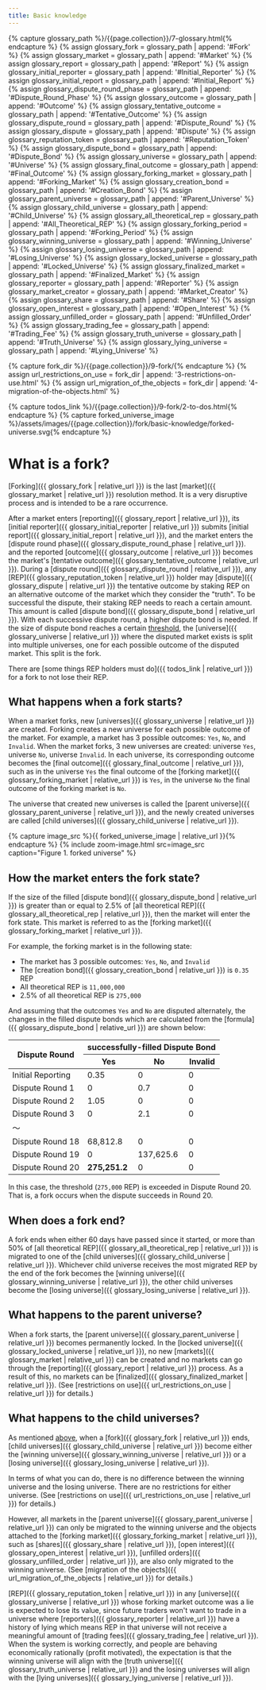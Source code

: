 ```yaml
---
title: Basic knowledge
---
```


{% capture glossary_path %}/{{page.collection}}/7-glossary.html{% endcapture %}
{% assign glossary_fork = glossary_path | append: '#Fork' %}
{% assign glossary_market = glossary_path | append: '#Market' %}
{% assign glossary_report = glossary_path | append: '#Report' %}
{% assign glossary_initial_reporter = glossary_path | append: '#Initial_Reporter' %}
{% assign glossary_initial_report = glossary_path | append: '#Initial_Report' %}
{% assign glossary_dispute_round_phase = glossary_path | append: '#Dispute_Round_Phase' %}
{% assign glossary_outcome = glossary_path | append: '#Outcome' %}
{% assign glossary_tentative_outcome = glossary_path | append: '#Tentative_Outcome' %}
{% assign glossary_dispute_round = glossary_path | append: '#Dispute_Round' %}
{% assign glossary_dispute = glossary_path | append: '#Dispute' %}
{% assign glossary_reputation_token = glossary_path | append: '#Reputation_Token' %}
{% assign glossary_dispute_bond = glossary_path | append: '#Dispute_Bond' %}
{% assign glossary_universe = glossary_path | append: '#Universe' %}
{% assign glossary_final_outcome = glossary_path | append: '#Final_Outcome' %}
{% assign glossary_forking_market = glossary_path | append: '#Forking_Market' %}
{% assign glossary_creation_bond = glossary_path | append: '#Creation_Bond' %}
{% assign glossary_parent_universe = glossary_path | append: '#Parent_Universe' %}
{% assign glossary_child_universe = glossary_path | append: '#Child_Universe' %}
{% assign glossary_all_theoretical_rep = glossary_path | append: '#All_Theoretical_REP' %}
{% assign glossary_forking_period = glossary_path | append: '#Forking_Period' %}
{% assign glossary_winning_universe = glossary_path | append: '#Winning_Universe' %}
{% assign glossary_losing_universe = glossary_path | append: '#Losing_Universe' %}
{% assign glossary_locked_universe = glossary_path | append: '#Locked_Universe' %}
{% assign glossary_finalized_market = glossary_path | append: '#Finalized_Market' %}
{% assign glossary_reporter = glossary_path | append: '#Reporter' %}
{% assign glossary_market_creator = glossary_path | append: '#Market_Creator' %}
{% assign glossary_share = glossary_path | append: '#Share' %}
{% assign glossary_open_interest = glossary_path | append: '#Open_Interest' %}
{% assign glossary_unfilled_order = glossary_path | append: '#Unfilled_Order' %}
{% assign glossary_trading_fee = glossary_path | append: '#Trading_Fee' %}
{% assign glossary_truth_universe = glossary_path | append: '#Truth_Universe' %}
{% assign glossary_lying_universe = glossary_path | append: '#Lying_Universe' %}

{% capture fork_dir %}/{{page.collection}}/9-fork/{% endcapture %}
{% assign url_restrictions_on_use = fork_dir | append: '3-restrictions-on-use.html' %}
{% assign url_migration_of_the_objects = fork_dir | append: '4-migration-of-the-objects.html' %}

{% capture todos_link %}/{{page.collection}}/9-fork/2-to-dos.html{% endcapture %}
{% capture forked_universe_image %}/assets/images/{{page.collection}}/fork/basic-knowledge/forked-universe.svg{% endcapture %}

# What is a fork?
[Forking]({{ glossary_fork | relative_url }}) is the last [market]({{ glossary_market | relative_url }}) resolution method. It is a very disruptive process and is intended to be a rare occurrence.

After a market enters [reporting]({{ glossary_report | relative_url }}), its [initial reporter]({{ glossary_initial_reporter | relative_url }}) submits [initial report]({{ glossary_initial_report | relative_url }}), and the market enters the [dispute round phase]({{ glossary_dispute_round_phase | relative_url }}). and the reported [outcome]({{ glossary_outcome | relative_url }}) becomes the market's [tentative outcome]({{ glossary_tentative_outcome | relative_url }}).
During a [dispute round]({{ glossary_dispute_round | relative_url }}), any [REP]({{ glossary_reputation_token | relative_url }}) holder may [dispute]({{ glossary_dispute | relative_url }}) the tentative outcome by staking REP on an alternative outcome of the market which they consider the "truth". To be successful the dispute, their staking REP needs to reach a certain amount. This amount is called [dispute bond]({{ glossary_dispute_bond | relative_url }}). With each successive dispute round, a higher dispute bond is needed. If the size of dispute bond reaches a certain [threshold](#how-the-market-enters-the-fork-state), the [universe]({{ glossary_universe | relative_url }}) where the disputed market exists is split into multiple universes, one for each possible outcome of the disputed market. This split is the fork.

There are [some things REP holders must do]({{ todos_link | relative_url }}) for a fork to not lose their REP.

## What happens when a fork starts?
When a market forks, new [universes]({{ glossary_universe | relative_url }}) are created. Forking creates a new universe for each possible outcome of the market. For example, a market has 3 possible outcomes: `Yes`, `No`, and `Invalid`. When the market forks, 3 new universes are created: universe `Yes`, universe `No`, universe `Invalid`. In each universe, its corresponding outcome becomes the [final outcome]({{ glossary_final_outcome | relative_url }}), such as in the universe `Yes` the final outcome of the [forking market]({{ glossary_forking_market | relative_url }}) is `Yes`, in the universe `No` the final outcome of the forking market is `No`.

The universe that created new universes is called the [parent universe]({{ glossary_parent_universe | relative_url }}), and the newly created universes are called [child universes]({{ glossary_child_universe | relative_url }}).

{% capture image_src %}{{ forked_universe_image | relative_url }}{% endcapture %}
{% include zoom-image.html src=image_src caption="Figure 1. forked universe" %}

## How the market enters the fork state?
If the size of the filled [dispute bond]({{ glossary_dispute_bond | relative_url }}) is greater than or equal to 2.5% of [all theoretical REP]({{ glossary_all_theoretical_rep | relative_url }}), then the market will enter the fork state. This market is referred to as the [forking market]({{ glossary_forking_market | relative_url }}).

For example, the forking market is in the following state:
 - The market has 3 possible outcomes: `Yes`, `No`, and `Invalid`
 - The [creation bond]({{ glossary_creation_bond | relative_url }}) is `0.35` REP
 - All theoretical REP is `11,000,000`
 - 2.5% of all theoretical REP is `275,000`

And assuming that the outcomes `Yes` and `No` are disputed alternately, the changes in the filled dispute bonds which are calculated from the [formula]({{ glossary_dispute_bond | relative_url }}) are shown below:
<table>
  <thead>
    <tr>
      <th rowspan="2" colspan="1" class="center">Dispute Round</th>
      <th rowspan="1" colspan="3" class="center">successfully-filled Dispute Bond</th>
    </tr>
    <tr>
      <th rowspan="1" colspan="1" class="center">Yes</th>
      <th rowspan="1" colspan="1" class="center">No</th>
      <th rowspan="1" colspan="1" class="center">Invalid</th>
    </tr>
  </thead>
  <tbody>
  <tr>
    <td class="center" >Initial Reporting</td>
    <td class="right" >0.35</td>
    <td class="right" >0</td>
    <td class="right" >0</td>
  </tr>
  <tr>
    <td class="center" >Dispute Round 1</td>
    <td class="right" >0</td>
    <td class="right" >0.7</td>
    <td class="right" >0</td>
  </tr>
  <tr>
    <td class="center" >Dispute Round 2</td>
    <td class="right" >1.05</td>
    <td class="right" >0</td>
    <td class="right" >0</td>
  </tr>
  <tr>
    <td class="center" >Dispute Round 3</td>
    <td class="right" >0</td>
    <td class="right" >2.1</td>
    <td class="right" >0</td>
  </tr>
  <tr>
    <td  rowspan="1" colspan="4" class="center" >〜</td>
  </tr>
  <tr>
    <td class="center" >Dispute Round 18</td>
    <td class="right" >68,812.8</td>
    <td class="right" >0</td>
    <td class="right" >0</td>
  </tr>
  <tr>
    <td class="center" >Dispute Round 19</td>
    <td class="right" >0</td>
    <td class="right" >137,625.6</td>
    <td class="right" >0</td>
  </tr>
  <tr>
    <td class="center" >Dispute Round 20</td>
    <td class="right" ><b>275,251.2</b></td>
    <td class="right" >0</td>
    <td class="right" >0</td>
  </tr>
  </tbody>
 </table>

In this case, the threshold (`275,000` REP) is exceeded in Dispute Round 20. That is, a fork occurs when the dispute succeeds in Round 20.

## When does a fork end?
A fork ends when either 60 days have passed since it started, or more than 50% of [all theoretical REP]({{ glossary_all_theoretical_rep | relative_url }}) is migrated to one of the [child universes]({{ glossary_child_universe | relative_url }}).  Whichever child universe receives the most migrated REP by the end of the fork becomes the [winning universe]({{ glossary_winning_universe | relative_url }}), the other child universes become the [losing universe]({{ glossary_losing_universe | relative_url }}).

## What happens to the parent universe?
When a fork starts, the [parent universe]({{ glossary_parent_universe | relative_url }}) becomes permanently locked. In the [locked universe]({{ glossary_locked_universe | relative_url }}), no new [markets]({{ glossary_market | relative_url }}) can be created and no markets can go through the [reporting]({{ glossary_report | relative_url }}) process. As a result of this, no markets can be [finalized]({{ glossary_finalized_market | relative_url }}). (See [restrictions on use]({{ url_restrictions_on_use | relative_url }}) for details.)

## What happens to the child universes?
As mentioned [above](#when-does-a-fork-end), when a [fork]({{ glossary_fork | relative_url }}) ends, [child universes]({{ glossary_child_universe | relative_url }}) become either the [winning universe]({{ glossary_winning_universe | relative_url }}) or a [losing universe]({{ glossary_losing_universe | relative_url }}).

In terms of what you can do, there is no difference between the winning universe and the losing universe. There are no restrictions for either universe. (See [restrictions on use]({{ url_restrictions_on_use | relative_url }}) for details.)

However, all markets in the [parent universe]({{ glossary_parent_universe | relative_url }}) can only be migrated to the winning universe and the objects attached to the [forking market]({{ glossary_forking_market | relative_url }}), such as [shares]({{ glossary_share | relative_url }}), [open interest]({{ glossary_open_interest | relative_url }}), [unfilled orders]({{ glossary_unfilled_order | relative_url }}), are also only migrated to the winning universe. (See [migration of the objects]({{ url_migration_of_the_objects | relative_url }}) for details.)

[REP]({{ glossary_reputation_token | relative_url }}) in any [universe]({{ glossary_universe | relative_url }}) whose forking market outcome was a lie is expected to lose its value, since future traders won't want to trade in a universe where [reporters]({{ glossary_reporter | relative_url }}) have a history of lying which means REP in that universe will not receive a meaningful amount of [trading fees]({{ glossary_trading_fee | relative_url }}). When the system is working correctly, and people are behaving economically rationally (profit motivated), the expectation is that the winning universe will align with the [truth universe]({{ glossary_truth_universe | relative_url }}) and the losing universes will align with the [lying universes]({{ glossary_lying_universe | relative_url }}).